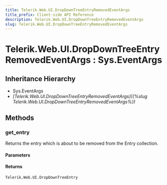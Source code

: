 ```yaml
---
title: Telerik.Web.UI.DropDownTreeEntryRemovedEventArgs
title_prefix: Client-side API Reference
description: Telerik.Web.UI.DropDownTreeEntryRemovedEventArgs
slug: Telerik.Web.UI.DropDownTreeEntryRemovedEventArgs
---
```


# Telerik.Web.UI.DropDownTreeEntryRemovedEventArgs : Sys.EventArgs 

## Inheritance Hierarchy

* Sys.EventArgs
* *[Telerik.Web.UI.DropDownTreeEntryRemovedEventArgs]({%slug Telerik.Web.UI.DropDownTreeEntryRemovedEventArgs%})*


## Methods

### get_entry

Returns the entry which is about to be removed from the Entry collection.

#### Parameters

#### Returns

`Telerik.Web.UI.DropDownTreeEntry`

